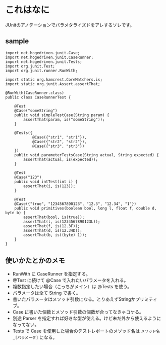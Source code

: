 # これはなに

JUnitのアノテーションでパラメタライズドをアレするソレです。

## sample

    import net.hogedriven.junit.Case;
    import net.hogedriven.junit.CaseRunner;
    import net.hogedriven.junit.Tests;
    import org.junit.Test;
    import org.junit.runner.RunWith;

    import static org.hamcrest.CoreMatchers.is;
    import static org.junit.Assert.assertThat;

    @RunWith(CaseRunner.class)
    public class CaseRunnerTest {

        @Test
        @Case("someString")
        public void simpleTestCase(String param) {
            assertThat(param, is("someString"));
        }

        @Tests({
                @Case({"str1", "str1"}),
                @Case({"str2", "str2"}),
                @Case({"str3", "str3"})
        })
        public void parameterTestsCase(String actual, String expected) {
            assertThat(actual, is(expected));
        }

        @Test
        @Case("123")
        public void intTest(int i) {
            assertThat(i, is(123));
        }

        @Test
        @Case({"true", "1234567890123", "12.3", "12.34", "1"})
        public void primitives(boolean bool, long l, float f, double d, byte b) {
            assertThat(bool, is(true));
            assertThat(l, is(1234567890123L));
            assertThat(f, is(12.3F));
            assertThat(d, is(12.34D));
            assertThat(b, is((byte) 1));
        }
    }

## 使いかたとかのメモ

* RunWith に CaseRunner を指定する。
* @Test に続けて @Case で入れたいパラメータを入れる。
* 複数指定したい場合（こっちがメイン）は @Tests を使う。
* パラメータは全て String で書く。
* 書いたパラメータはメソッド引数になる。とりあえずStringかプリミティブ。
* Case に書いた個数とメソッド引数の個数が合ってなきゃコケる。
* 別途 Parser を指定すれば好きな型が使える。けど未だ外から使えるようになってない。
* Tests で Case を使用した場合のテストレポートのメソッド名は `メソッド名_[パラメータ]` になる。
